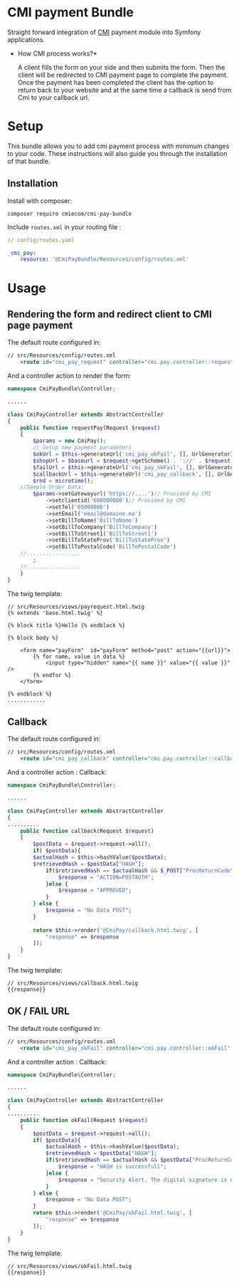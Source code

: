 # CMI payment Bundle
Straight forward integration of [CMI](http://www.cmi.co.ma/) payment module into Symfony applications.

* How CMI process works?*

    A client fills the form on your side and then submits the form. Then the client will be redirected to CMI
    payment page to complete the payment. Once the payment has been completed the client has the option to return 
    back to your website and at the same time a callback is send from Cmi to your callback url.
	
# Setup
This bundle allows you to add cmi payment process with minimum changes to your code. These instructions will also guide you through the installation of that bundle.


## Installation
Install with composer:

    composer require cmiecom/cmi-pay-bundle

Include `routes.xml` in your routing file :

```yml
// config/routes.yaml

_cmi_pay:
    resource: '@CmiPayBundle/Resources/config/routes.xml'
```

# Usage
## Rendering the form and redirect client to CMI page payment
The default route configured in:

```xml
// src/Resources/config/routes.xml
	<route id="cmi_pay_request" controller="cmi.pay.controller::requestPay" path="/cmi/requestpayment" />
```

And a controller action to render the form:

```php
namespace CmiPayBundle\Controller;

......

class CmiPayController extends AbstractController
{
    public function requestPay(Request $request)
    {
        $params = new CmiPay();
        // Setup new payment parameters
        $okUrl = $this->generateUrl('cmi_pay_okFail', [], UrlGeneratorInterface::ABSOLUTE_URL);
        $shopUrl = $baseurl = $request->getScheme() . '://' . $request->getHttpHost() . $request->getBasePath();
        $failUrl = $this->generateUrl('cmi_pay_okFail', [], UrlGeneratorInterface::ABSOLUTE_URL);
        $callbackUrl = $this->generateUrl('cmi_pay_callback', [], UrlGeneratorInterface::ABSOLUTE_URL);
        $rnd = microtime();
	//Sample Order Data:
        $params->setGatewayurl('https://....')// Provided by CMI
            ->setclientid('600000000')// Provided by CMI
            ->setTel('05000000')
            ->setEmail('email@domaine.ma')
            ->setBillToName('BillToName')
            ->setBillToCompany('BillToCompany')
            ->setBillToStreet1('BillToStreet1')
            ->setBillToStateProv('BillToStateProv')
            ->setBillToPostalCode('BillToPostalCode')
	//.................
        ;
	//.................        
    }
}
```

The twig template:
```twig
// src/Resources/views/payrequest.html.twig
{% extends 'base.html.twig' %}

{% block title %}Hello {% endblock %}

{% block body %}

    <form name="payForm"  id="payForm" method="post" action="{{url}}">
        {% for name, value in data %}
            <input type="hidden" name="{{ name }}" value="{{ value }}" />
        {% endfor %}
    </form>

{% endblock %}
............
```

## Callback
The default route configured in:

```xml
// src/Resources/config/routes.xml
	<route id="cmi_pay_callback" controller="cmi.pay.controller::callback" path="/cmi/callback" />
```

And a controller action : Callback:

```php
namespace CmiPayBundle\Controller;

......

class CmiPayController extends AbstractController
{
..........
    public function callback(Request $request)
    {
        $postData = $request->request->all();
        if( $postData){
        $actualHash = $this->hashValue($postData);
        $retrievedHash = $postData["HASH"];
            if($retrievedHash == $actualHash && $_POST["ProcReturnCode"] == "00" )	{
                $response = "ACTION=POSTAUTH";	
            }else {
                $response = "APPROVED";
            }
        } else {
            $response = "No Data POST";
        }		
        
        return $this->render('@CmiPay/callback.html.twig', [
            "response" => $response
        ]);
    }
}
```

The twig template:
```twig
// src/Resources/views/callback.html.twig
{{response}} 
```
## OK / FAIL URL
The default route configured in:

```xml
// src/Resources/config/routes.xml
	<route id="cmi_pay_okFail" controller="cmi.pay.controller::okFail" path="/cmi/okFail" />
```

And a controller action : Callback:

```php
namespace CmiPayBundle\Controller;

......

class CmiPayController extends AbstractController
{
..........
    public function okFail(Request $request)
    {
        $postData = $request->request->all();
        if( $postData){
            $actualHash = $this->hashValue($postData);
            $retrievedHash = $postData["HASH"];
            if($retrievedHash == $actualHash && $postData["ProcReturnCode"] == "00" )	{
                $response = "HASH is successfull";	
            }else {
                $response = "Security Alert. The digital signature is not valid";
            }
        } else {
            $response = "No Data POST";
        }		
        return $this->render('@CmiPay/okFail.html.twig', [
            "response" => $response
        ]);
    }
}
```

The twig template:
```twig
// src/Resources/views/okFail.html.twig
{{response}}
```